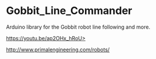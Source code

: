 # Gobbit_Line_Commander
Arduino library for the Gobbit robot line following and more.

https://youtu.be/ap2OHx_hRoU>

http://www.primalengineering.com/robots/
